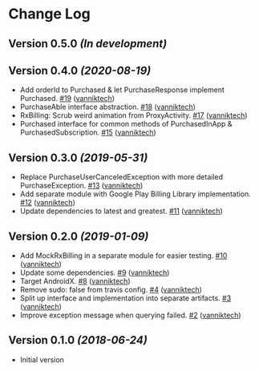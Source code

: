 # Change Log

Version 0.5.0 *(In development)*
--------------------------------

Version 0.4.0 *(2020-08-19)*
----------------------------

- Add orderId to Purchased & let PurchaseResponse implement Purchased. [\#19](https://github.com/vanniktech/RxBilling/pull/19) ([vanniktech](https://github.com/vanniktech))
- PurchaseAble interface abstraction. [\#18](https://github.com/vanniktech/RxBilling/pull/18) ([vanniktech](https://github.com/vanniktech))
- RxBilling: Scrub weird animation from ProxyActivity. [\#17](https://github.com/vanniktech/RxBilling/pull/17) ([vanniktech](https://github.com/vanniktech))
- Purchased interface for common methods of PurchasedInApp & PurchasedSubscription. [\#15](https://github.com/vanniktech/RxBilling/pull/15) ([vanniktech](https://github.com/vanniktech))

Version 0.3.0 *(2019-05-31)*
----------------------------

- Replace PurchaseUserCanceledException with more detailed PurchaseException. [\#13](https://github.com/vanniktech/RxBilling/pull/13) ([vanniktech](https://github.com/vanniktech))
- Add separate module with Google Play Billing Library implementation. [\#12](https://github.com/vanniktech/RxBilling/pull/12) ([vanniktech](https://github.com/vanniktech))
- Update dependencies to latest and greatest. [\#11](https://github.com/vanniktech/RxBilling/pull/11) ([vanniktech](https://github.com/vanniktech))

Version 0.2.0 *(2019-01-09)*
----------------------------

- Add MockRxBilling in a separate module for easier testing. [\#10](https://github.com/vanniktech/RxBilling/pull/10) ([vanniktech](https://github.com/vanniktech))
- Update some dependencies. [\#9](https://github.com/vanniktech/RxBilling/pull/9) ([vanniktech](https://github.com/vanniktech))
- Target AndroidX. [\#8](https://github.com/vanniktech/RxBilling/pull/8) ([vanniktech](https://github.com/vanniktech))
- Remove sudo: false from travis config. [\#4](https://github.com/vanniktech/RxBilling/pull/4) ([vanniktech](https://github.com/vanniktech))
- Split up interface and implementation into separate artifacts. [\#3](https://github.com/vanniktech/RxBilling/pull/3) ([vanniktech](https://github.com/vanniktech))
- Improve exception message when querying failed. [\#2](https://github.com/vanniktech/RxBilling/pull/2) ([vanniktech](https://github.com/vanniktech))

Version 0.1.0 *(2018-06-24)*
----------------------------

- Initial version